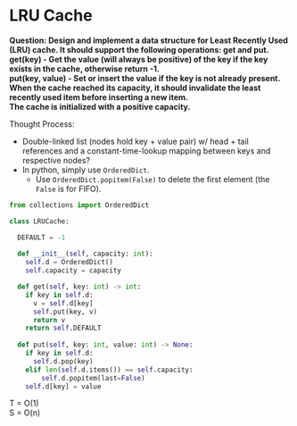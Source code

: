 # LRU Cache

<b>Question: Design and implement a data structure for Least Recently Used (LRU) cache. It should support the following operations: get and put.  
get(key) - Get the value (will always be positive) of the key if the key exists in the cache, otherwise return -1.  
put(key, value) - Set or insert the value if the key is not already present. When the cache reached its capacity, it should invalidate the least recently used item before inserting a new item.  
The cache is initialized with a positive capacity.</b>

Thought Process:
* Double-linked list (nodes hold key + value pair) w/ head + tail references and a constant-time-lookup mapping between keys and respective nodes?
* In python, simply use `OrderedDict`.
  * Use `OrderedDict.popitem(False)` to delete the first element (the `False` is for FIFO).

```python
from collections import OrderedDict

class LRUCache:

  DEFAULT = -1
  
  def __init__(self, capacity: int):
    self.d = OrderedDict()
    self.capacity = capacity

  def get(self, key: int) -> int:
    if key in self.d:
      v = self.d[key]
      self.put(key, v)
      return v
    return self.DEFAULT
            
  def put(self, key: int, value: int) -> None:
    if key in self.d:
      self.d.pop(key)
    elif len(self.d.items()) == self.capacity:
        self.d.popitem(last=False)
    self.d[key] = value
```

T = O(1)  
S = O(n)  
